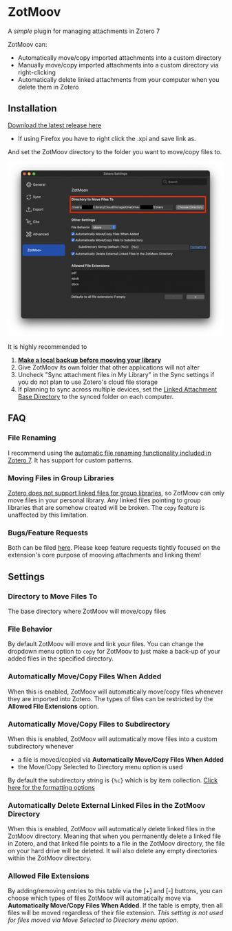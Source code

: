 # ZotMoov
A *simple* plugin for managing attachments in Zotero 7

ZotMoov can:
- Automatically move/copy imported attachments into a custom directory
- Manually move/copy imported attachments into a custom directory via right-clicking
- Automatically delete linked attachments from your computer when you delete them in Zotero

## Installation

[Download the latest release here](https://github.com/wileyyugioh/zotmoov/releases/latest)
- If using Firefox you have to right click the .xpi and save link as.

And set the ZotMoov directory to the folder you want to move/copy files to.

<img src="res/Image2.png" width="500"/>

It is highly recommended to
1. **[Make a local backup before mooving your library](https://www.zotero.org/support/zotero_data)**
2. Give ZotMoov its own folder that other applications will not alter
3. Uncheck "Sync attachment files in My Library" in the Sync settings if you do not plan to use Zotero's cloud file storage
4. If planning to sync across multiple devices, set the [Linked Attachment Base Directory](res/Image1.png) to the synced folder on each computer.

## FAQ

### File Renaming

I recommend using the [automatic file renaming functionality included in Zotero 7](https://www.zotero.org/support/file_renaming). It has support for custom patterns.

### Moving Files in Group Libraries

[Zotero does not support linked files for group libraries](https://www.zotero.org/support/attaching_files#linked_files), so ZotMoov can only move files in your personal library. Any linked files pointing to group libraries that are somehow created will be broken. The `copy` feature is unaffected by this limitation.

### Bugs/Feature Requests

Both can be filed [here](https://github.com/wileyyugioh/zotmoov/issues). Please keep feature requests tightly focused on the extension's core purpose of mooving attachments and linking them!

## Settings

### Directory to Move Files To

The base directory where ZotMoov will move/copy files

### File Behavior

By default ZotMoov will move and link your files. You can change the dropdown menu option to `copy` for ZotMoov to just make a back-up of your added files in the specified directory.

### Automatically Move/Copy Files When Added

When this is enabled, ZotMoov will automatically move/copy files whenever they are imported into Zotero. The types of files can be restricted by the **Allowed File Extensions** option.

### Automatically Move/Copy Files to Subdirectory

When this is enabled, ZotMoov will automatically move files into a custom subdirectory whenever
- a file is moved/copied via **Automatically Move/Copy Files When Added**
- the Move/Copy Selected to Directory menu option is used

By default the subdirectory string is `{%c}` which is by item collection. [Click here for the formatting options](https://github.com/wileyyugioh/zotmoov/blob/master/docs/WILDCARD_INFO.md)

### Automatically Delete External Linked Files in the ZotMoov Directory

When this is enabled, ZotMoov will automatically delete linked files in the ZotMoov directory. Meaning that when you permanently delete a linked file in Zotero, and that linked file points to a file in the ZotMoov directory, the file on your hard drive will be deleted. It will also delete any empty directories within the ZotMoov directory.

### Allowed File Extensions

By adding/removing entries to this table via the [+] and [-] buttons, you can choose which types of files ZotMoov will automatically move via **Automatically Move/Copy Files When Added**. If the table is empty, then all files will be moved regardless of their file extension. *This setting is not used for files moved via Move Selected to Directory menu option.*
